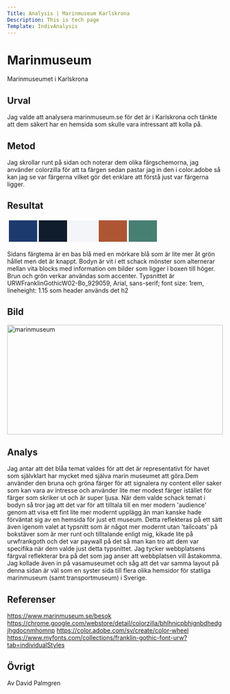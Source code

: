 ```yaml
---
Title: Analysis | Marinmuseum Karlskrona
Description: This is tech page
Template: IndivAnalysis
---
```


Marinmuseum
=======================

Marinmuseumet i Karlskrona

Urval
-----------------------

Jag valde att analysera marinmuseum.se för det är i Karlskrona och tänkte att dem säkert har en hemsida som skulle vara intressant att kolla på.

Metod
-----------------------

Jag skrollar runt på sidan och noterar dem olika färgschemorna, jag använder colorzilla för att ta färgen sedan pastar jag in den i color.adobe så kan jag se var färgerna vilket gör det enklare att förstå just var färgerna ligger.

Resultat
-----------------------
<table style="border-spacing: 4px; border-collapse: separate">
<tr>
<td style="height: 50px; width: 50px; background-color: #1D3A6E">
<td style="height: 50px; width: 50px; background-color: #0F1D2D">
<td style="height: 50px; width: 50px; background-color: #F4F5F8">
<td style="height: 50px; width: 50px; background-color: #AE5633">
<td style="height: 50px; width: 50px; background-color: #487F73">
</tr>
</table>
Sidans färgtema är en bas blå med en mörkare blå som är lite mer åt grön hållet men det är knappt. Bodyn är vit i ett schack mönster som alternerar mellan vita blocks med information om bilder som ligger i boxen till höger. Brun och grön verkar användas som accenter. Typsnittet är URWFranklinGothicW02-Bo_929059, Arial, sans-serif; font size: 1rem, lineheight: 1.15 som header används det h2

Bild
-----------------------
<a href="../assets/img/marinmuseum.png"><img src="../assets/img/marinmuseum.png" alt="marinmuseum" width="100%" height="256"></a>

Analys
-----------------------



Jag antar att det blåa temat valdes för att det är representativt för havet som självklart har mycket med själva marin museumet att göra.Dem använder den bruna och gröna färger för att signalera ny content eller saker som kan vara av intresse och använder lite mer modest färger istället för färger som skriker ut och är super ljusa. När dem valde schack temat i bodyn så tror jag att det var för att tilltala till en mer modern 'audience' genom att visa ett fint lite mer modernt upplägg än man kanske hade förväntat sig av en hemsida för just ett museum. Detta reflekteras på ett sätt även igenom valet at typsnitt som är något mer modernt utan 'tailcoats' på bokstäver som är mer runt och tilltalande enligt mig, kikade lite på urwfrankgoth och det var paywall på det så man kan tro att dem var specifika när dem valde just detta typsnittet. Jag tycker webbplatsens färgval reflekterar bra på det som jag anser att webbplatsen vill åstakomma. Jag kollade även in på vasamuseumet och såg att det var samma layout på denna sidan är väl som en syster sida till flera olika hemsidor för statliga marinmuseum (samt transportmuseum) i Sverige.

Referenser
-----------------------
https://www.marinmuseum.se/besok
https://chrome.google.com/webstore/detail/colorzilla/bhlhnicpbhignbdhedgjhgdocnmhomnp
https://color.adobe.com/sv/create/color-wheel
https://www.myfonts.com/collections/franklin-gothic-font-urw?tab=individualStyles

Övrigt
-----------------------

Av David Palmgren